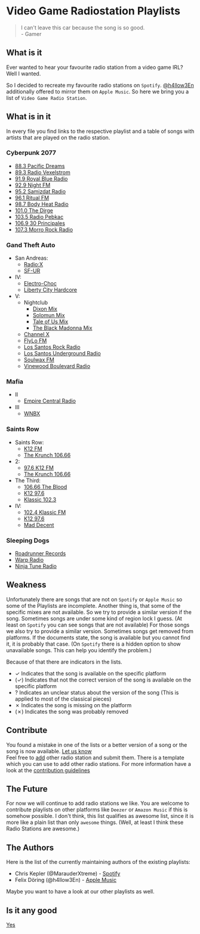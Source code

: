 # Video Game Radiostation Playlists

> I can't leave this car because the song is so good.  
\- Gamer

## What is it

Ever wanted to hear your favourite radio station from a video game IRL?  
Well I wanted.

So I decided to recreate my favourite radio stations on `Spotify`.
[@h4llow3En](https://github.com/h4llow3En) additionally offered to mirror them on `Apple Music`.
So here we bring you a list of `Video Game Radio Station`.

## What is in it

In every file you find links to the respective playlist and a table of songs with artists that are played on the radio station.

### Cyberpunk 2077

- [88.3 Pacific Dreams](Cyberpunk%202077/88.3%20Pacific%20Dreams.md)
- [89.3 Radio Vexelstrom](Cyberpunk%202077/89.3%20Radio%20Vexelstrom.md)
- [91.9 Royal Blue Radio](Cyberpunk%202077/91.9%20Royal%20Blue%20Radio.md)
- [92.9 Night FM](Cyberpunk%202077/92.9%20Night%20FM.md)
- [95.2 Samizdat Radio](Cyberpunk%202077/95.2%20Samizdat%20Radio.md)
- [96.1 Ritual FM](Cyberpunk%202077/96.1%20Ritual%20FM.md)
- [98.7 Body Heat Radio](Cyberpunk%202077/98.7%20Body%20Heat%20Radio.md)
- [101.0 The Dirge](Cyberpunk%202077/101.0%20The%20Dirge.md)
- [103.5 Radio Pebkac](Cyberpunk%202077/103.5%20Radio%20Pebkac.md)
- [106.9 30 Principales](Cyberpunk%202077/106.9%2030%20Principales.md)
- [107.3 Morro Rock Radio](Cyberpunk%202077/107.3%20Morro%20Rock%20Radio.md)

### Gand Theft Auto

- San Andreas:
  - [Radio:X](Grand%20Theft%20Auto/San%20Andreas/Radio:X.md)
  - [SF-UR](Grand%20Theft%20Auto/San%20Andreas/SF-UR.md)
- IV:
  - [Electro-Choc](Grand%20Theft%20Auto/IV/Electro-Choc.md)
  - [Liberty City Hardcore](Grand%20Theft%20Auto/IV/Liberty%20City%20Hardcore.md)
- V:
  - Nightclub
    - [Dixon Mix](Grand%20Theft%20Auto/V/Nightclub/Los%20Santos%20Underground%20Radio%20(Dixon).md)
    - [Solomun Mix](Grand%20Theft%20Auto/V/Nightclub/Los%20Santos%20Underground%20Radio%20(Solomun).md)
    - [Tale of Us Mix](Grand%20Theft%20Auto/V/Nightclub/Los%20Santos%20Underground%20Radio%20(Tale%20of%20Us).md)
    - [The Black Madonna Mix](Grand%20Theft%20Auto/V/Nightclub/Los%20Santos%20Underground%20Radio%20(The%20Black%20Madonna).md)
  - [Channel X](Grand%20Theft%20Auto/V/Channel%20X.md)
  - [FlyLo FM](Grand%20Theft%20Auto/V/FlyLo%20FM.md)
  - [Los Santos Rock Radio](Grand%20Theft%20Auto/V/Los%20Santos%20Rock%20Radio.md)
  - [Los Santos Underground Radio](Grand%20Theft%20Auto/V/Los%20Santos%20Underground%20Radio.md)
  - [Soulwax FM](Grand%20Theft%20Auto/V/Soulwax%20FM.md)
  - [Vinewood Boulevard Radio](Grand%20Theft%20Auto/V/Vinewood%20Boulevard%20Radio.md)

### Mafia

- II
  - [Empire Central Radio](Mafia/II/Empire%20Central%20Radio.md)
- III
  - [WNBX](Mafia/III/WNBX.md)

### Saints Row

- Saints Row:
  - [K12 FM](Saints%20Row/Saints%20Row/K12%20FM.md)
  - [The Krunch 106.66](Saints%20Row/Saints%20Row/The%20Krunch%20106.66.md)
- 2:
  - [97.6 K12 FM](Saints%20Row/2/97.6%20K12%20FM.md)
  - [The Krunch 106.66](Saints%20Row/2/The%20Krunch%20106.66.md)
- The Third:
  - [106.66 The Blood](Saints%20Row/The%20Third/106.66%20The%20Blood.md)
  - [K12 97.6](Saints%20Row/The%20Third/K12%2097.6.md)
  - [Klassic 102.3](Saints%20Row/The%20Third/Klassic%20102.4.md)
- IV:
  - [102.4 Klassic FM](Saints%20Row/IV/102.4%20Klassic%20FM.md)
  - [K12 97.6](Saints%20Row/IV/K12%2097.6.md)
  - [Mad Decent](Saints%20Row/IV/Mad%20Decent.md)

### Sleeping Dogs

- [Roadrunner Records](Sleeping%20Dogs/Roadrunner%20Records.md)
- [Warp Radio](Sleeping%20Dogs/Warp%20Radio.md)
- [Ninja Tune Radio](Sleeping%20Dogs/Ninja%20Tune%20Radio.md)

## Weakness

Unfortunately there are songs that are not on `Spotify` or `Apple Music` so some of the Playlists are incomplete.
Another thing is, that some of the specific mixes are not available.
So we try to provide a similar version if the song. Sometimes songs are under some kind of region lock I guess.
(At least on `Spotify` you can see songs that are not available)
For those songs we also try to provide a similar version.
Sometimes songs get removed from platforms.
If the documents state, the song is available but you cannot find it, it is probably that case.
(On `Spotify` there is a hidden option to show unavailable songs. This can help you identify the problem.)

Because of that there are indicators in the lists.

- ✓ Indicates that the song is available on the specific platform
- (✓) Indicates that not the correct version of the song is available on the specific platform
- ? Indicates an unclear status about the version of the song (This is applied to most of the classical pieces)
- ✗ Indicates the song is missing on the platform
- (✗) Indicates the song was probably removed

## Contribute

You found a mistake in one of the lists or a better version of a song or the song is now available.
[Let us know](https://github.com/MarauderXtreme/game-radio-playlists/issues/new)  
Feel free to [add](https://github.com/MarauderXtreme/game-radio-playlists/compare) other radio station and submit them.
There is a template which you can use to add other radio stations.
For more information have a look at the [contribution guidelines](CONTRIBUTING.md)

## The Future

For now we will continue to add radio stations we like.
You are welcome to contribute playlists on other platforms like `Deezer` or `Amazon Music` if this is somehow possible.
I don't think, this list qualifies as awesome list, since it is more like a plain list than only `awesome` things.
(Well, at least I think these Radio Stations are awesome.)

## The Authors

Here is the list of the currently maintaining authors of the existing playlists:

- Chris Kepler (@MarauderXtreme) - [Spotify](https://open.spotify.com/user/marauderxtreme)
- Felix Döring (@h4llow3En) - [Apple Music](https://itunes.apple.com/profile/h4llow3En)

Maybe you want to have a look at our other playlists as well.

## Is it any good

[Yes](https://news.ycombinator.com/item?id=3067434)
